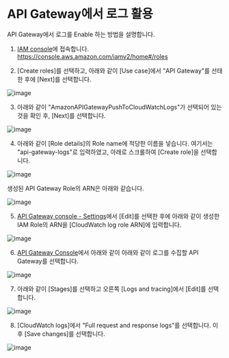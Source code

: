 # API Gateway에서 로그 활용

API Gateway에서 로그를 Enable 하는 방법을 설명합니다.

1. [IAM console](https://console.aws.amazon.com/iamv2/home#/roles)에 접속합니다.
https://console.aws.amazon.com/iamv2/home#/roles

2. [Create roles]를 선택하고, 아래와 같이 [Use case]에서 "API Gateway"를 선태한 후에 [Next]를 선택합니다.

![image](https://github.com/kyopark2014/technical-summary/assets/52392004/dc08efac-026b-4aa5-b120-0618a9d0188b)


3. 아래와 같이 "AmazonAPIGatewayPushToCloudWatchLogs"가 선택되어 있는것을 확인 후, [Next]를 선택합니다. 

![image](https://github.com/kyopark2014/technical-summary/assets/52392004/2b8a528e-3b4d-4099-be74-f093f7e3b394)


4. 아래와 같이 [Role details]의 Role name에 적당한 이름을 넣습니다. 여기서는 "api-gateway-logs"로 입력하였고, 아래로 스크롤하여 [Create role]을 선택합니다.

![image](https://github.com/kyopark2014/technical-summary/assets/52392004/666b8411-0b99-44c6-8a5a-f4b1ffb87b9e)

생성된 API Gateway Role의 ARN은 아래와 같습니다.

![image](https://github.com/kyopark2014/technical-summary/assets/52392004/f0ef9e8b-144f-4c96-a102-cf35c9fe9778)


5. [API Gateway console - Settings](https://ap-northeast-2.console.aws.amazon.com/apigateway/main/settings?api=unselected&region=ap-northeast-2)에서 [Edit]를 선택한 후에 아래와 같이 생성한 IAM Role의 ARN을 [CloudWatch log role ARN]에 입력합니다.

![image](https://github.com/kyopark2014/technical-summary/assets/52392004/fed44470-8209-4c54-b2de-b0018bbaa257)

6. [API Gateway Console](https://ap-northeast-2.console.aws.amazon.com/apigateway/main/apis?region=ap-northeast-2)에서 아래와 같이 아래와 같이 로그를 수집할 API Gateway를 선택합니다. 

![image](https://github.com/kyopark2014/technical-summary/assets/52392004/ed9c5583-d0ef-45de-9939-63b3f836ac4c)

7. 아래와 같이 [Stages]를 선택하고 오른쪽 [Logs and tracing]에서 [Edit]를 선택합니다. 

![image](https://github.com/kyopark2014/technical-summary/assets/52392004/71ed8420-5c69-4954-936e-dfa2704fa218)

8. [CloudWatch logs]에서 "Full request and response logs"를 선택합니다. 이후 [Save changes]를 선택합니다.

![image](https://github.com/kyopark2014/technical-summary/assets/52392004/d2689bd3-72c2-4c93-a66a-f5b7d48d2724)
   

